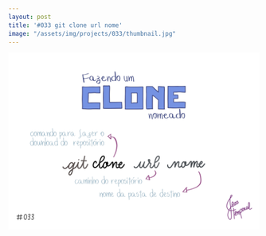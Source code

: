 ```yaml
---
layout: post
title: '#033 git clone url nome'
image: "/assets/img/projects/033/thumbnail.jpg"
---
```


<img alt="Para dar um nome específico para a pasta de download do repositório use o comando git clone url nome" src="/assets/img/projects/033/full.jpg">